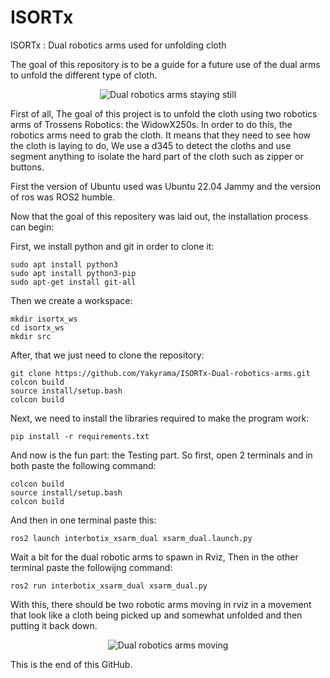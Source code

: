 # ISORTx
ISORTx : Dual robotics arms used for unfolding cloth

The goal of this repository is to be a guide for a future use of the dual arms to unfold the different type of cloth.

<p align="center">
  <img src="https://github.com/Yakyrama/ISORTx-Dual-robotics-arms/blob/b3ebf2b6459518d62e2998d3982dbbf971a74ea0/github_image/both_robot_standing_still.png?raw=true" alt="Dual robotics arms staying still"/>
</p>

First of all, The goal of this project is to unfold the cloth using two robotics arms of Trossens Robotics: the WidowX250s.
In order to do this, the robotics arms need to grab the cloth. It means that they need to see how the cloth is laying to do,
We use a d345 to detect the cloths and use segment anything to isolate the hard part of the cloth such as zipper or buttons.

First the version of Ubuntu used was Ubuntu 22.04 Jammy and the version of ros was ROS2 humble.

Now that the goal of this repositery was laid out, the installation process can begin:

First, we install python and git in order to clone it:

```1st install  
sudo apt install python3
sudo apt install python3-pip
sudo apt-get install git-all
```
Then we create a workspace:

```Environement and src
mkdir isortx_ws
cd isortx_ws
mkdir src
```

After, that we just need to clone the repository:

```Cloning the repo
git clone https://github.com/Yakyrama/ISORTx-Dual-robotics-arms.git
colcon build
source install/setup.bash
colcon build
```

Next, we need to install the libraries required to make the program work:

```Installing the requirements
pip install -r requirements.txt
```

And now is the fun part: the Testing part.
So first, open 2 terminals and in both paste the following command:
```
colcon build
source install/setup.bash
colcon build
```

And then in one terminal paste this:
```
ros2 launch interbotix_xsarm_dual xsarm_dual.launch.py
```
Wait a bit for the dual robotic arms to spawn in Rviz,
Then in the other terminal paste the followijng command:
```
ros2 run interbotix_xsarm_dual xsarm_dual.py
```
With this, there should be two robotic arms moving in rviz in a movement that look like a cloth being picked up and somewhat unfolded and then putting it back down.

<p align="center">
  <img src="https://github.com/Yakyrama/ISORTx-Dual-robotics-arms/blob/b3ebf2b6459518d62e2998d3982dbbf971a74ea0/github_image/Both_robots_moving.png?raw=true" alt="Dual robotics arms moving"/>
</p>

This is the end of this GitHub.
